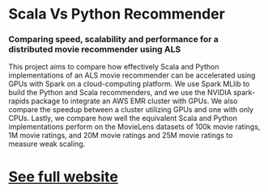 # Scala Vs Python Recommender
### Comparing speed, scalability and performance for a distributed movie recommender using ALS

This project aims to compare how effectively Scala and Python implementations of an ALS movie recommender can be accelerated using GPUs with Spark on a cloud-computing platform. We use Spark MLlib to build the Python and Scala recommenders, and we use the NVIDIA spark-rapids package to integrate an AWS EMR cluster with GPUs. We also compare the speedup between a cluster utilizing GPUs and one with only CPUs. Lastly, we compare how well the equivalent Scala and Python implementations perform on the MovieLens datasets of 100k movie ratings, 1M movie ratings, and 20M movie ratings and 25M movie ratings to measure weak scaling.

# [See full website](https://benjaminliu1998.github.io/CS205_Recommender/)
